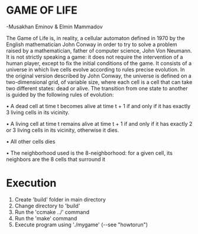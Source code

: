 # GAME OF LIFE
-Musakhan Eminov & Elmin Mammadov

The Game of Life is, in reality, a cellular automaton defined in 1970 by the English
mathematician John Conway in order to try to solve a problem raised by a
mathematician, father of computer science, John Von Neumann. It is not strictly
speaking a game: it does not require the intervention of a human player, except
to fix the initial conditions of the game. It consists of a universe in which live cells
evolve according to rules precise evolution. In the original version described by
John Conway, the universe is defined on a two-dimensional grid, of variable size,
where each cell is a cell that can take two different states: dead or alive. The
transition from one state to another is guided by the following rules of evolution:

• A dead cell at time t becomes alive at time t + 1 if and only if it has exactly
3 living cells in its vicinity.

• A living cell at time t remains alive at time t + 1 if and only if it has exactly 2
or 3 living cells in its vicinity, otherwise it dies.

• All other cells dies

• The neighborhood used is the 8-neighborhood: for a given cell, its neighbors
are the 8 cells that surround it


# Execution
  1. Create 'build' folder in main directory
  2. Change directory to 'build'
  3. Run the 'ccmake ../' command
  4. Run the 'make' command
  5. Execute program using './mygame'  (--see "howtorun")
